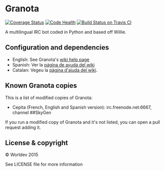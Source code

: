 # Granota

[![Coverage Status](https://coveralls.io/repos/Worldev/Granota/badge.svg?branch=master&service=github)](https://coveralls.io/github/Worldev/Granota?branch=master) [![Code Health](https://landscape.io/github/Worldev/Granota/master/landscape.svg?style=flat)](https://landscape.io/github/Worldev/Granota/master) [![Build Status on Travis CI](https://travis-ci.org/Worldev/Granota.svg)](https://travis-ci.org/Worldev/Granota) 

A multilingual IRC bot coded in Python and based off Willie.

## Configuration and dependencies

* English: See Granota's [wiki help page](https://github.com/Worldev/Granota/wiki/Download-and-installation-guide)
* Spanish: Ver la [página de ayuda del wiki](https://github.com/Worldev/Granota/wiki/Guía-de-instalación)
* Catalan: Vegeu la [pàgina d'ajuda del wiki](https://github.com/Worldev/Granota/wiki/Guia-d'instal·lació).

## Known Granota copies
This is a list of modified copies of Granota:
* Cepita (French, English and Spanish version): irc.freenode.net:6667, channel ##SkyGen

If you run a modified copy of Granota and it's not listed, you can open a pull request adding it.

## License & copyright
© Worldev 2015

See LICENSE file for more information
